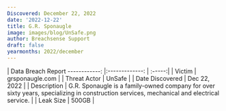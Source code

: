 ```yaml
---
Discovered: December 22, 2022
date: '2022-12-22'
title: G.R. Sponaugle
image: images/blog/UnSafe.png
author: Breachsense Support
draft: false
yearmonths: 2022/december
---
```



| Data Breach Report
------------:     |:-------------:    | :-----:|
| Victim      | grsponaugle.com      | 
| Threat Actor      | UnSafe      | 
| Date Discovered      | Dec 22, 2022      | 
| Description      | G.R. Sponaugle is a family-owned company for over sixty years, specializing in construction services, mechanical and electrical service.      | 
| Leak Size      | 500GB      | 

